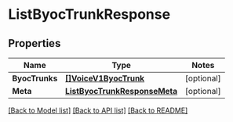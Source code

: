 # ListByocTrunkResponse

## Properties
Name | Type | Notes
------------ | ------------- | -------------
**ByocTrunks** | [**[]VoiceV1ByocTrunk**](voice.v1.byoc_trunk.md) | [optional] 
**Meta** | [**ListByocTrunkResponseMeta**](ListByocTrunkResponse_meta.md) | [optional] 

[[Back to Model list]](../README.md#documentation-for-models) [[Back to API list]](../README.md#documentation-for-api-endpoints) [[Back to README]](../README.md)


